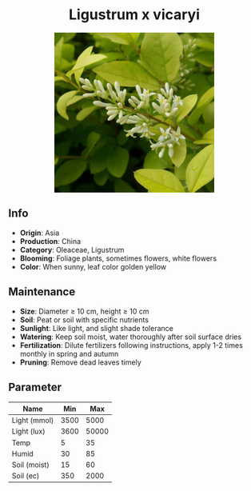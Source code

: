 <h1 align='center'>Ligustrum x vicaryi</h1>
<p align="center">
    <img 
        align='center'
        width='320'
        src="../images/ligustrum x vicaryi.png" 
        alt='Ligustrum x vicaryi' />
</p>

## Info

 - **Origin**: Asia
 - **Production**: China
 - **Category**: Oleaceae, Ligustrum
 - **Blooming**: Foliage plants, sometimes flowers, white flowers
 - **Color**: When sunny, leaf color golden yellow

## Maintenance

 - **Size**: Diameter ≥ 10 cm, height ≥ 10 cm
 - **Soil**: Peat or soil with specific nutrients
 - **Sunlight**: Like light, and slight shade tolerance
 - **Watering**: Keep soil moist, water thoroughly after soil surface dries
 - **Fertilization**: Dilute fertilizers following instructions, apply 1-2 times monthly in spring and autumn
 - **Pruning**: Remove dead leaves timely

## Parameter

| Name         | Min  | Max   |
|--------------|------|-------|
| Light (mmol) | 3500 | 5000  |
| Light (lux)  | 3600 | 50000 |
| Temp         | 5    | 35    |
| Humid        | 30   | 85    |
| Soil (moist) | 15   | 60    |
| Soil (ec)    | 350  | 2000  |